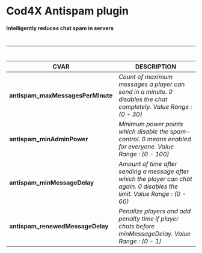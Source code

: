 # Cod4X Antispam plugin

#### Intelligently reduces chat spam in servers
#
----------------------------------------------------------------------------
#
#
#
#
#
#
#
#

CVAR | DESCRIPTION
------------- | --------------------------
__antispam_maxMessagesPerMinute__ | *Count of maximum messages a player can send in a minute. 0 disables the chat completely. Value Range : (0 - 30)*
__antispam_minAdminPower__ | *Minimum power points which disable the spam-control. 0 means enabled for everyone. Value Range : (0 - 100)*
__antispam_minMessageDelay__ | *Amount of time after sending a message after which the player can chat again. 0 disables the limit. Value Range : (0 - 60)*
__antispam_renewedMessageDelay__ | *Penalize players and add penalty time if player chats before minMessageDelay. Value Range : (0 - 1)*


